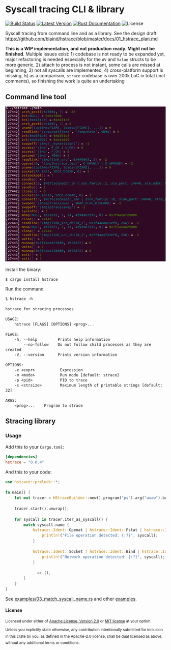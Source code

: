 Syscall tracing CLI & library
==================================================

[![Build Status](https://api.travis-ci.org/blaind/hstrace.svg?branch=master)](https://travis-ci.org/blaind/hstrace)
[![Latest Version](https://img.shields.io/crates/v/hstrace.svg)](https://crates.io/crates/hstrace)
[![Rust Documentation](https://docs.rs/hstrace/badge.svg)](https://docs.rs/hstrace)
![License](https://img.shields.io/crates/l/hstrace.svg)

Syscall tracing from command line and as a library. See the design draft: https://github.com/blaind/hstrace/blob/master/docs/01_hstrace_plan.md

**This is a WIP implementation, and not production ready. Might not be finished**. Multiple issues exist: 1) codebase is not ready to be expanded yet, major refactoring is needed especially for the `AV` and `Value` structs to be more generic, 2) attach to process is not instant, some calls are missed at beginning, 3) not all syscalls are implemented, 4) cross-platform support is missing, 5) as a comparison, `strace` codebase is over 200k LoC in total (incl comments), so finishing the work is quite an undertaking

## Command line tool

![Syscall-output](docs/cli-hstrace.png)

Install the binary:
```
$ cargo install hstrace
```

Run the command
```
$ hstrace -h

hstrace for stracing processes

USAGE:
    hstrace [FLAGS] [OPTIONS] <prog>...

FLAGS:
    -h, --help         Prints help information
        --no-follow    Do not follow child processes as they are created
    -V, --version      Prints version information

OPTIONS:
    -e <expr>           Expression
    -m <mode>           Run mode [default: strace]
    -p <pid>            PID to trace
    -s <strsize>        Maximum length of printable strings [default: 32]

ARGS:
    <prog>...    Program to strace
```

## Stracing library

### Usage

Add this to your `Cargo.toml`:

```toml
[dependencies]
hstrace = "0.0.4"
```

And this to your code:

```rust
use hstrace::prelude::*;

fn main() {
    let mut tracer = HStraceBuilder::new().program("ps").arg("uxaw").build();

    tracer.start().unwrap();

    for syscall in tracer.iter_as_syscall() {
        match syscall.name {
            hstrace::Ident::Openat | hstrace::Ident::Fstat | hstrace::Ident::Stat => {
                println!("File operation detected: {:?}", syscall);
            }

            hstrace::Ident::Socket | hstrace::Ident::Bind | hstrace::Ident::Connect => {
                println!("Network operation detected: {:?}", syscall);
            }

            _ => (),
        }
    }
}
```

See [examples/03_match_syscall_name.rs](examples/03_match_syscall_name.rs) and other [examples](examples).

#### License

<sup>
Licensed under either of <a href="LICENSE-APACHE">Apache License, Version
2.0</a> or <a href="LICENSE-MIT">MIT license</a> at your option.
</sup>

<br>

<sub>
Unless you explicitly state otherwise, any contribution intentionally submitted
for inclusion in this crate by you, as defined in the Apache-2.0 license, shall
be dual licensed as above, without any additional terms or conditions.
</sub>